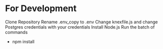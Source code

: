 # For Development
Clone Repository 
Rename .env_copy to .env
Change knexfile.js and change Postgres credentials with your credentials
Install Node.js
Run the batch of commands
- npm install

